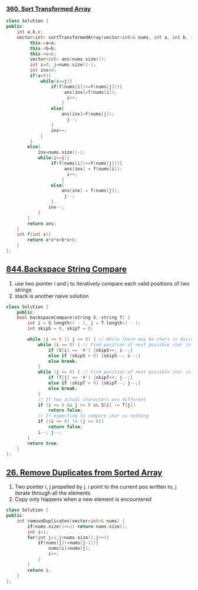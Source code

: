 ### [360. Sort Transformed Array](https://leetcode.com/problems/sort-transformed-array/)
```c++
class Solution {
public:
    int a,b,c;
    vector<int> sortTransformedArray(vector<int>& nums, int a, int b, int c) {
         this->a=a;
         this->b=b;
         this->c=c;
         vector<int> ans(nums.size());
         int i=0, j=nums.size()-1;
         int inx=0;
         if(a<0){
             while(i<=j){
                 if(f(nums[i])<=f(nums[j])){
                      ans[inx]=f(nums[i]);
                       i++;
                     }
                 else{
                     ans[inx]=f(nums[j]);
                       j--;
                 }
                 inx++;
             }
         }
        else{
            inx=nums.size()-1;
            while(i<=j){
                 if(f(nums[i])>=f(nums[j])){
                      ans[inx] = f(nums[i]);
                       i++;
                     }
                 else{
                     ans[inx] = f(nums[j]);
                      j--;
                 }
                inx--;
            }
        }
        return ans;    
    }
    int f(int x){
        return a*x*x+b*x+c;
    }
};
```

## [844.Backspace String Compare](https://leetcode.com/problems/backspace-string-compare/)
1. use two pointer i and j to iteratively compare each valid positions of two strings
2. stack is another naive solution

```c++
class Solution {
    public:
    bool backspaceCompare(string S, string T) {
        int i = S.length() - 1, j = T.length() - 1;
        int skipS = 0, skipT = 0;

        while (i >= 0 || j >= 0) { // While there may be chars in build(S) or build (T)
            while (i >= 0) { // Find position of next possible char in build(S)
                if (S[i] == '#') {skipS++; i--;}
                else if (skipS > 0) {skipS--; i--;}
                else break;
            }
            while (j >= 0) { // Find position of next possible char in build(T)
                if (T[j] == '#') {skipT++; j--;}
                else if (skipT > 0) {skipT--; j--;}
                else break;
            }
            // If two actual characters are different
            if (i >= 0 && j >= 0 && S[i] != T[j])
                return false;
            // If expecting to compare char vs nothing
            if ((i >= 0) != (j >= 0))
                return false;
            i--; j--;
        }
        return true;
    }
};
```

## [26. Remove Duplicates from Sorted Array](https://leetcode.com/problems/remove-duplicates-from-sorted-array/)
1. Two pointer i, j propelled by j. i point to the current pos written to, j iterate through all the elements
2. Copy only happens when a new element is encountered
```c++
class Solution {
public:
    int removeDuplicates(vector<int>& nums) {
        if(nums.size()<=1) return nums.size();
        int i=1;
        for(int j=1;j<nums.size();j++){
            if(nums[j]!=nums[j-1]){
                nums[i]=nums[j];
                i++;
            }
        }
        return i;
    }
};
```
